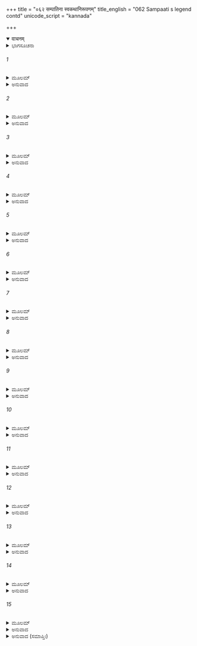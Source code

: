 +++
title = "०६२ सम्पातिना स्वकथानिरूपणम्"
title_english = "062 Sampaati s legend contd"
unicode_script = "kannada"

+++
<details open><summary>वाचनम्</summary>

<div class="audioEmbed"  caption="श्रीराम-हरिसीताराममूर्ति-घनपाठिभ्यां वचनम्" src="https://archive.org/download/Ramayana-recitation-Sriram-harisItArAmamUrti-Ghanapaati-v2/Kanda_4/Kanda_4_KSK-062-Sampaati_s_legend_[contd.].mp3"></div>
</details>



<details><summary>ಭಾಗಸೂಚನಾ</summary>

ನಿಶಾಕರ ಮುನಿಯು ಸಂಪಾತಿಗೆ ಸಾಂತ್ವನ ನೀಡುತ್ತಾ ಮುಂದೆ ಶ್ರೀರಾಮಚಂದ್ರನ ಕಾರ್ಯದಲ್ಲಿ ಸಹಾಯ ಮಾಡಲು ಬದುಕಿ ಇರುವಂತೆ ಆದೇಶಿಸಿದುದು
</details>

###### 1


<details><summary>ಮೂಲಮ್</summary>

ಏವಮುಕ್ತ್ವಾ ಮುನಿಶ್ರೇಷ್ಠಮರುದಂ ಭೃಶದುಃಖಿತಃ ।  
ಅಥ ಧ್ಯಾತ್ವಾ ಮುಹೂರ್ತಂ ಚ ಭಗವಾನಿದಮಬ್ರವೀತ್ ॥
</details>

<details><summary>ಅನುವಾದ</summary>

ವಾನರರೇ! ಆ ಮುನಿಶ್ರೇಷ್ಠರಲ್ಲಿ ಹೀಗೆ ಹೇಳಿ ನಾನು ಬಹಳ ದುಃಖಿತನಾಗಿ ವಿಲಾಪಿಸತೊಡಗಿದೆ. ನನ್ನ ಮಾತನ್ನು ಕೇಳಿ ಸ್ವಲ್ಪ ಹೊತ್ತು ಧ್ಯಾನಮಾಡಿ ಮಹರ್ಷಿ ನಿಶಾಕರ ಮುನಿಗಳು ಹೇಳಿದರು .॥1॥
</details>

###### 2


<details><summary>ಮೂಲಮ್</summary>

ಪಕ್ಷೌ ಚ ತೇ ಪ್ರಪಕ್ಷೌ ಚ ಪುನರನ್ಯೌ ಭವಿಷ್ಯತಃ ।  
ಚಕ್ಷುಷೀ ಚೈವ ಪ್ರಾಣಾಶ್ಚ ವಿಕ್ರಮಶ್ಚ ಬಲಂ ಚ ತೇ ॥
</details>

<details><summary>ಅನುವಾದ</summary>

ಸಂಪಾತಿಯೇ! ಚಿಂತಿಸ ಬೇಡ. ನಿನ್ನ ಚಿಕ್ಕ ಮತ್ತು ದೊಡ್ಡ ಎರಡು ರೀತಿಯ ರೆಕ್ಕೆಗಳು ಪುನಃ ಹುಟ್ಟುವವು. ಕಣ್ಣುಗಳೂ ಸರಿಯಾಗುವವು, ಕಳೆದು ಹೋದ ಪ್ರಾಣಶಕ್ತಿ, ಬಲ-ಪರಾಕ್ರಮ ಎಲ್ಲವೂ ಮರಳಿ ಬರುವುದು.॥2॥
</details>

###### 3


<details><summary>ಮೂಲಮ್</summary>

ಪುರಾಣೇ ಸುಮಹತ್ಕಾರ್ಯಂ ಭವಿಷ್ಯಂ ಹಿ ಮಯಾಶ್ರುತಮ್ ।  
ದೃಷ್ಟಂ ಮೇ ತಪಸಾ ಚೈವಶ್ರುತ್ವಾಚ ವಿದಿತಂ ಮಮ ॥
</details>

<details><summary>ಅನುವಾದ</summary>

ಮುಂದೆ ಆಗುವ ಅನೇಕ ದೊಡ್ಡ-ದೊಡ್ಡ ಕಾರ್ಯಗಳ ಕುರಿತು ಪುರಾಣಗಳಲ್ಲಿ ನಾನು ಕೇಳಿರುವೆನು. ಕೇಳಿ ತಪಸ್ಸಿನಿಂದಲೂ ನಾನು ಆ ಎಲ್ಲ ಮಾತುಗಳನ್ನು ಪ್ರತ್ಯಕ್ಷವಾಗಿ ತಿಳಿದಿರುವೆನು.॥3॥
</details>

###### 4


<details><summary>ಮೂಲಮ್</summary>

ರಾಜಾ ದಶರಥೋ ನಾಮ ಕಶ್ಚಿದಿಕ್ಷ್ವಾಕುವರ್ಧನಃ ।  
ತಸ್ಯ ಪುತ್ರೋ ಮಹಾತೇಜಾ ರಾಮೋ ನಾಮ ಭವಿಷ್ಯತಿ ॥
</details>

<details><summary>ಅನುವಾದ</summary>

ಇಕ್ಷ್ವಾಕುವಂಶವರ್ಧನನಾದ ದಶರಥ ಎಂಬ ಹೆಸರಿನಿಂದ ಒಬ್ಬ ಪ್ರಸಿದ್ಧ ರಾಜನಾಗುವನು. ಅವನಿಗೆ ಮಹಾತೇಜಸ್ವೀ ಶ್ರೀರಾಮನೆಂಬ ಹೆಸರಿನಿಂದ ಪ್ರಸಿದ್ಧನಾದ ಪುತ್ರನು ಹುಟ್ಟುವನು.॥4॥
</details>

###### 5


<details><summary>ಮೂಲಮ್</summary>

ಅರಣ್ಯಂ ಚ ಸಹ ಭ್ರಾತ್ರಾ ಲಕ್ಷ್ಮಣೇನ ಗಮಿಷ್ಯತಿ ।  
ಅಸ್ಮಿನ್ನರ್ಥೇ ನಿಯುಕ್ತಃ ಸನ್ ಪ್ರಿತ್ರಾ ಸತ್ಯಪರಾಕ್ರಮಃ ॥
</details>

<details><summary>ಅನುವಾದ</summary>

ಸತ್ಯ ಪರಾಕ್ರಮಿ ಶ್ರೀರಾಮಚಂದ್ರನು ತನ್ನ ಪತ್ನೀ ಸೀತೆ ಮತ್ತು ಲಕ್ಷ್ಮಣನೊಂದಿಗೆ ಪಿತೃವಾಕ್ಯ ಪರಿಪಾಲನೆಗಾಗಿ ಕಾಡಿಗೆ ಹೋಗುವನು.॥5॥
</details>

###### 6


<details><summary>ಮೂಲಮ್</summary>

ನೈರ್ಋತೋ ರಾವಣೋ ನಾಮ ತಸ್ಯ ಭಾರ್ಯಾಂ ಹರಿಷ್ಯತಿ ।  
ರಾಕ್ಷಸೇಂದ್ರೋ ಜನಸ್ಥಾನೇ ಅವಧ್ಯಃ ಸುರದಾನವೈಃ ॥
</details>

<details><summary>ಅನುವಾದ</summary>

ವನವಾಸ ಕಾಲದಲ್ಲಿ ಜನಸ್ಥಾನದಲ್ಲಿ ಇರುವಾಗ, ಅವನ ಪತ್ನೀ ಸೀತೆಯನ್ನು ರಾಕ್ಷಸರ ರಾಜನಾದ ದೇವತೆಗಳಿಗೆ ಮತ್ತು ದಾನವರಿಗೂ ಅವಧ್ಯನಾದ ರಾವಣನೆಂಬ ಅಸುರನು ಕದ್ದುಕೊಂಡು ಹೋಗುವನು.॥6॥
</details>

###### 7


<details><summary>ಮೂಲಮ್</summary>

ಸಾ ಚ ಕಾಮೈಃ ಪ್ರಲೋಭ್ಯಂತೀ ಭಕ್ಷ್ಯೈರ್ಭೋಜ್ಯೈಶ್ಚ ಮೈಥಿಲೀ ।  
ನ ಭೋಕ್ಷ್ಯತಿ ಮಹಾಭಾಗಾ ದುಃಖ ಮಗ್ನಾ ಯಶಸ್ವಿನೀ ॥
</details>

<details><summary>ಅನುವಾದ</summary>

ಮಿಥಿಲೇಶ ಕುಮಾರಿ ಸೀತೆಯು ಬಹಳ ಯಶಸ್ವಿನಿಯೂ, ಸೌಭಾಗ್ಯವತಿಯೂ, ಆಗುವಳು. ರಾಕ್ಷಸರಾಜನು ಆಕೆಗೆ ಅನೇಕ ಭೋಗಗಳನ್ನು, ಭಕ್ಷ-ಭೋಜ್ಯಾದಿ ಪದಾರ್ಥಗಳ ಪ್ರಲೋಭನೆ ಒಡ್ಡಿದರೂ, ಅವನ್ನು ಆಕೆಯು ಸ್ವೀಕರಿಸಲಾರಳು ಹಾಗೂ ನಿರಂತರ ತನ್ನ ಪತಿಗಾಗಿ ಚಿಂತಿತಳಾಗಿ ದುಃಖದಲ್ಲಿ ಮುಳುಗಿರುವಳು.॥7॥
</details>

###### 8


<details><summary>ಮೂಲಮ್</summary>

ಪರಮಾನ್ನಂ ಚ ವೈದೇಹ್ಯಾ ಜ್ಞಾತ್ವಾದಾಸ್ಯತಿ ವಾಸವಃ ।  
ಯದನ್ನಮಮೃತಪ್ರಖ್ಯಂ ಸುರಾಣಾಮಪಿ ದುರ್ಲಭಮ್ ॥
</details>

<details><summary>ಅನುವಾದ</summary>

ಸೀತೆಯು ರಾಕ್ಷಸನ ಅನ್ನವನ್ನು ಸ್ವೀಕರಿಸುವುದಿಲ್ಲವೆಂದು ತಿಳಿದು ದೇವೇಂದ್ರನು ಆಕೆಗಾಗಿ ಅಮೃತದಂತೆ ದೇವತೆಗಳಿಗೂ ದುರ್ಲಭವಾದ ಪಾಯಸ ವನ್ನು ನಿವೇದಿಸುವನು.॥8॥
</details>

###### 9


<details><summary>ಮೂಲಮ್</summary>

ತದನ್ನಂ ಮೈಥಿಲೀ ಪ್ರಾಪ್ಯ ವಿಜ್ಞಾಯೇಂದ್ರಾದಿದಂ ತ್ವಿತಿ ।  
ಅಗ್ರಮುದ್ಧೃತ್ಯ ರಾಮಾಯ ಭೂತಲೇ ನಿರ್ವಪಿಷ್ಯತಿ ॥
</details>

<details><summary>ಅನುವಾದ</summary>

ಆ ಪಾಯಸವನ್ನು ಇಂದ್ರನು ಕೊಟ್ಟಿರುವನೆಂದು ತಿಳಿದು ಜಾನಕಿಯು ಸ್ವೀಕರಿಸುವಳು ಮತ್ತು ಮೊಟ್ಟ ಮೊದಲು ಅದರ ಮೇಲಿನ ಸ್ವಲ್ಪ ಭಾಗವನ್ನು ತೆಗೆದು ಶ್ರೀರಾಮನ ಉದ್ದೇಶದಿಂದ ನೆಲದಲ್ಲಿ ಇಡುವಳು.॥9॥
</details>

###### 10


<details><summary>ಮೂಲಮ್</summary>

ಯದಿ ಜೀವತಿ ಮೇ ಭರ್ತಾ ಲಕ್ಷ್ಮಣೋ ವಾಪಿ ದೇವರಃ ।  
ದೇವತ್ವಂ ಗಚ್ಛತೋರ್ವಾಪಿ ತಯೋರನ್ನಮಿದಂ ತ್ವಿತಿ ॥
</details>

<details><summary>ಅನುವಾದ</summary>

ಆಗ ಅವಳು ನನ್ನ ಪತಿ ಭಗವಾನ್ ಶ್ರೀರಾಮ ಮತ್ತು ಮೈದುನ ಲಕ್ಷ್ಮಣನು ಜೀವಂತರಾಗಿದ್ದರೆ, ಅಥವಾ ದೇವತ್ವವನ್ನು ಪಡೆದಿದ್ದರೂ ಈ ಅನ್ನವು ಅವರಿಗಾಗಿ ಸಮರ್ಪಿತವಾಗಿದೆ ಎಂದು ಹೇಳುವಳು.॥10॥
</details>

###### 11


<details><summary>ಮೂಲಮ್</summary>

ಏಷ್ಯಂತಿ ಪ್ರೇಷಿತಾಸ್ತತ್ರ ರಾಮದೂತಾಃ ಪ್ಲವಂಗಮಾಃ ।  
ಆಖ್ಯೇಯಾ ರಾಮಮಹಿಷೀ ತ್ವಯಾ ತೇಭ್ಯೋ ವಿಹಂಗಮ ॥
</details>

<details><summary>ಅನುವಾದ</summary>

ಸಂಪಾತಿಯೇ! ರಘುನಾಥನು ಸೀತಾನ್ವೇಷಣೆಗಾಗಿ ಕಳಿಸಿದ ವಾನರರು ಇಲ್ಲಿಗೆ ಬರುವರು. ಅವರಿಗೆ ಶ್ರೀರಾಮ ಪತ್ನಿಯಾದ ಸೀತೆಯು ಎಲ್ಲಿರುವಳೆಂದು ನೀನು ತಿಳಿಸುವುದು.॥11॥
</details>

###### 12


<details><summary>ಮೂಲಮ್</summary>

ಸರ್ವಥಾ ತು ನ ಗಂತವ್ಯಮೀದೃಶಃ ಕ್ವ ಗಮಿಷ್ಯಸಿ ।  
ದೇಶಕಾಲೌ ಪ್ರತೀಕ್ಷಸ್ವ ಪಕ್ಷೌ ತ್ವಂ ಪ್ರತಿಪತ್ಸ್ಯಸೇ ॥
</details>

<details><summary>ಅನುವಾದ</summary>

ಇಲ್ಲಿಂದ ಯಾವ ರೀತಿಯಿಂದಲೂ ಎಲ್ಲಿಗೂ ಹೋಗಬಾರದು. ಇಂತಹ ಸ್ಥಿತಿಯಲ್ಲಿ ನೀನು ಹೋಗುವುದಾದರೂ ಎಲ್ಲಿಗೆ? ದೇಶಕಾಲವನ್ನು ಪ್ರತೀಕ್ಷೆ ಮಾಡುತ್ತಾ ಇರು. ನಿನಗೆ ಮತ್ತೆ ಹೊಸ ರೆಕ್ಕೆಗಳು ಮೂಡುವವು.॥12॥
</details>

###### 13


<details><summary>ಮೂಲಮ್</summary>

ಉತ್ಸಹೇಯಮಹಂ ಕರ್ತುಮದ್ಯೈವ ತ್ವಾಂ ಸಪಕ್ಷಕಮ್ ।  
ಇಹಸ್ಥಸ್ತ್ವಂ ಹಿ ಲೋಕಾನಾಂ ಹಿತಂ ಕಾರ್ಯಂ ಕರಿಷ್ಯಸಿ ॥
</details>

<details><summary>ಅನುವಾದ</summary>

ನಾನು ಇಂದೇ ನಿನ್ನನ್ನು ಪಕ್ಷಯುಕ್ತವಾಗಿಸಬಲ್ಲೆನು, ಆದರೆ ನೀನು ಇಲ್ಲೇ ಇರುವುದರಿಂದ ಜಗತ್ತಿಗೆ ಹಿತಕರ ಕಾರ್ಯ ಮಾಡಬಲ್ಲೆ, ಆದ್ದರಿಂದ ಹಾಗೆ ನಾನು ಮಾಡುವುದಿಲ್ಲ.॥13॥
</details>

###### 14


<details><summary>ಮೂಲಮ್</summary>

ತ್ವಯಾಪಿ ಖಲು ತತ್ಕಾರ್ಯಂ ತಯೋಶ್ಚ ನೃಪಪುತ್ರಯೋಃ ।  
ಬ್ರಾಹ್ಮಣಾನಾಂ ಗುರೂಣಾಂ ಚ ಮುನೀನಾಂ ವಾಸವಸ್ಯ ಚ ॥
</details>

<details><summary>ಅನುವಾದ</summary>

ನೀನೂ ಆ ಇಬ್ಬರೂ ರಾಜಕುಮಾರರ ಕಾರ್ಯದಲ್ಲಿ ಸಹಾಯ ಮಾಡು. ಆ ಕಾರ್ಯವು ಕೇವಲ ಅವನದ್ದೇ ಅಲ್ಲ, ಸಮಸ್ತ ಬ್ರಾಹ್ಮಣರ, ಗುರುಹಿರಿಯರ, ಮುನಿಗಳ ಮತ್ತು ದೇವೇಂದ್ರನ ಕಾರ್ಯವೂ ಆಗಿದೆ.॥14॥
</details>

###### 15


<details><summary>ಮೂಲಮ್</summary>

ಇಚ್ಛಾಮ್ಯಹಮಪಿ ದ್ರಷ್ಟುಂ ಭ್ರಾತುರೌ ರಾಮಲಕ್ಷ್ಮಣೌ ।  
ನೇಚ್ಛೇ ಚಿರಂ ಧಾರಯಿತುಂ ಪ್ರಾಣಾಂಸ್ತ್ಯಕ್ಷ್ಯೇ ಕಲೇವರಮ್ ।  
ಮಹರ್ಷಿಸ್ತ್ವ ಬ್ರವೀದೇವಂ ದೃಷ್ಟತತ್ತ್ವಾರ್ಥದರ್ಶನಃ ॥
</details>

<details><summary>ಅನುವಾದ</summary>

ನಾನೂ ಕೂಡ ಅವರಿಬ್ಬರನ್ನು ದರ್ಶಿಸಬೇಕೆಂದಿದ್ದರೂ ಹೆಚ್ಚು ಕಾಲದವರೆಗೆ ಈ ಪ್ರಾಣಗಳನ್ನು ಧರಿಸಿಕೊಳ್ಳುವುದು ನನಗೆ ಇಚ್ಛೆ ಇಲ್ಲ. ಆದ್ದರಿಂದ ಆ ಸಮಯ ಬರುವ ಮೊದಲೇ ನಾನು ಪ್ರಾಣತ್ಯಾಗ ಮಾಡುವೆನು. ಎಂದು ಆ ತತ್ತ್ವದರ್ಶಿ ಮಹರ್ಷಿಯು ನನ್ನಲ್ಲಿ ಹೇಳಿದ್ದರು.॥15॥
</details>

<details><summary>ಅನುವಾದ (ಸಮಾಪ್ತಿಃ)</summary>

ಶ್ರೀ ವಾಲ್ಮೀಕಿವಿರಚಿತ ಆರ್ಷರಾಮಾಯಣ ಆದಿಕಾವ್ಯದ ಕಿಷ್ಕಿಂಧಾಕಾಂಡದ ಅರವತ್ತೆರಡನೆಯ ಸರ್ಗ ಸಂಪೂರ್ಣವಾಯಿತು.॥62॥
</details>
